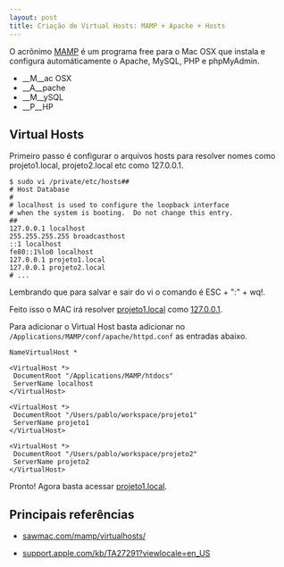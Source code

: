 ```yaml
---
layout: post
title: Criação de Virtual Hosts: MAMP + Apache + Hosts
---
```


O acrônimo [MAMP](http://www.mamp.info) é um programa free para o Mac OSX que instala e configura automáticamente o Apache, MySQL, PHP e phpMyAdmin.

* __M__ac OSX
* __A__pache
* __M__ySQL
* __P__HP

## Virtual Hosts

Primeiro passo é configurar o arquivos hosts para resolver nomes como projeto1.local, projeto2.local etc como 127.0.0.1.

    $ sudo vi /private/etc/hosts##
    # Host Database
    #
    # localhost is used to configure the loopback interface
    # when the system is booting.  Do not change this entry.
    ##
    127.0.0.1 localhost
    255.255.255.255 broadcasthost
    ::1 localhost
    fe80::1%lo0 localhost
    127.0.0.1 projeto1.local
    127.0.0.1 projeto2.local
    # ...

Lembrando que para salvar e sair do vi o comando é ESC + ":" + wq!.

Feito isso o MAC irá resolver [projeto1.local](http://projeto1.local) como [127.0.0.1](http://127.0.0.1).

Para adicionar o Virtual Host basta adicionar no ```/Applications/MAMP/conf/apache/httpd.conf``` as entradas abaixo.

    NameVirtualHost *

    <VirtualHost *>
     DocumentRoot "/Applications/MAMP/htdocs"
     ServerName localhost
    </VirtualHost>

    <VirtualHost *>
     DocumentRoot "/Users/pablo/workspace/projeto1"
     ServerName projeto1
    </VirtualHost>

    <VirtualHost *>
     DocumentRoot "/Users/pablo/workspace/projeto2"
     ServerName projeto2
    </VirtualHost>

Pronto! Agora basta acessar [projeto1.local](http://projeto1.local).

## Principais referências

* [sawmac.com/mamp/virtualhosts/](http://www.sawmac.com/mamp/virtualhosts/index.php)

* [support.apple.com/kb/TA27291?viewlocale=en_US](http://support.apple.com/kb/TA27291?viewlocale=en_US)
